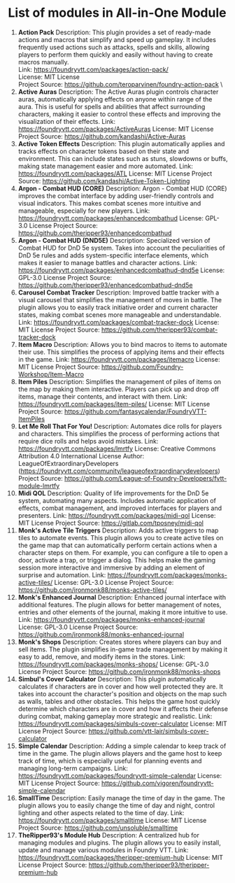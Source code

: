 # List of modules in All-in-One Module







1. **Action Pack**
	Description: This plugin provides a set of ready-made actions and macros that simplify and speed up gameplay. It includes frequently used actions such as attacks, spells and skills, allowing players to perform them quickly and easily without having to create macros manually. \
	Link: https://foundryvtt.com/packages/action-pack/ \
	License: MIT License \
	Project Source: https://github.com/teroparvinen/foundry-action-pack \
1. **Active Auras**
	Description: The Active Auras plugin controls character auras, automatically applying effects on anyone within range of the aura. This is useful for spells and abilities that affect surrounding characters, making it easier to control these effects and improving the visualization of their effects.
	Link: https://foundryvtt.com/packages/ActiveAuras
	License: MIT License
	Project Source: https://github.com/kandashi/Active-Auras
1. **Active Token Effects**
	Description: This plugin automatically applies and tracks effects on character tokens based on their state and environment. This can include states such as stuns, slowdowns or buffs, making state management easier and more automated.
	Link: https://foundryvtt.com/packages/ATL
	License: MIT License
	Project Source: https://github.com/kandashi/Active-Token-Lighting
1. **Argon - Combat HUD (CORE)**
	Description: Argon - Combat HUD (CORE) improves the combat interface by adding user-friendly controls and visual indicators. This makes combat scenes more intuitive and manageable, especially for new players.
	Link: https://foundryvtt.com/packages/enhancedcombathud
	License: GPL-3.0 License
	Project Source: https://github.com/theripper93/enhancedcombathud
5. **Argon - Combat HUD (DND5E)**
	Description: Specialized version of Combat HUD for DnD 5e system. Takes into account the peculiarities of DnD 5e rules and adds system-specific interface elements, which makes it easier to manage battles and character actions.
	Link: https://foundryvtt.com/packages/enhancedcombathud-dnd5e
	License: GPL-3.0 License
	Project Source: https://github.com/theripper93/enhancedcombathud-dnd5e
7. **Carousel Combat Tracker**
	Description: Improved battle tracker with a visual carousel that simplifies the management of moves in battle. The plugin allows you to easily track initiative order and current character states, making combat scenes more manageable and understandable.
	Link: https://foundryvtt.com/packages/combat-tracker-dock
	License: MIT License
	Project Source: https://github.com/theripper93/combat-tracker-dock
10. **Item Macro**
	Description: Allows you to bind macros to items to automate their use. This simplifies the process of applying items and their effects in the game.
	Link: https://foundryvtt.com/packages/itemacro
	License: MIT License
	Project Source: https://github.com/Foundry-Workshop/Item-Macro
12. **Item Piles**
	Description: Simplifies the management of piles of items on the map by making them interactive. Players can pick up and drop off items, manage their contents, and interact with them.
	Link: https://foundryvtt.com/packages/item-piles/
	License: MIT License
	Project Source: https://github.com/fantasycalendar/FoundryVTT-ItemPiles
14. **Let Me Roll That For You!**
	Description: Automates dice rolls for players and characters. This simplifies the process of performing actions that require dice rolls and helps avoid mistakes.
	Link: https://foundryvtt.com/packages/lmrtfy
	License: Creative Commons Attribution 4.0 International License
	Author: LeagueOfExtraordinaryDevelopers (https://foundryvtt.com/community/leagueofextraordinarydevelopers)
	Project Source: https://github.com/League-of-Foundry-Developers/fvtt-module-lmrtfy
16. **Midi QOL**
	Description: Quality of life improvements for the DnD 5e system, automating many aspects. Includes automatic application of effects, combat management, and improved interfaces for players and presenters.
	Link: https://foundryvtt.com/packages/midi-qol
	License: MIT License
	Project Source: https://gitlab.com/tposney/midi-qol
18. **Monk's Active Tile Triggers**
	Description: Adds active triggers to map tiles to automate events. This plugin allows you to create active tiles on the game map that can automatically perform certain actions when a character steps on them. For example, you can configure a tile to open a door, activate a trap, or trigger a dialog. This helps make the gaming session more interactive and immersive by adding an element of surprise and automation.
	Link: https://foundryvtt.com/packages/monks-active-tiles/
	License: GPL-3.0 License
	Project Source: https://github.com/ironmonk88/monks-active-tiles/
20. **Monk's Enhanced Journal**
	Description: Enhanced journal interface with additional features. The plugin allows for better management of notes, entries and other elements of the journal, making it more intuitive to use.
	Link: https://foundryvtt.com/packages/monks-enhanced-journal
	License: GPL-3.0 License
	Project Source: https://github.com/ironmonk88/monks-enhanced-journal
22. **Monk's Shops**
	Description: Creates stores where players can buy and sell items. The plugin simplifies in-game trade management by making it easy to add, remove, and modify items in the stores.
	Link: https://foundryvtt.com/packages/monks-shops/
	License: GPL-3.0 License
	Project Source: https://github.com/ironmonk88/monks-shops
24. **Simbul's Cover Calculator**
	Description: This plugin automatically calculates if characters are in cover and how well protected they are. It takes into account the character's position and objects on the map such as walls, tables and other obstacles. This helps the game host quickly determine which characters are in cover and how it affects their defense during combat, making gameplay more strategic and realistic.
	Link: https://foundryvtt.com/packages/simbuls-cover-calculator
	License: MIT License
	Project Source: https://github.com/vtt-lair/simbuls-cover-calculator
26. **Simple Calendar**
	Description: Adding a simple calendar to keep track of time in the game. The plugin allows players and the game host to keep track of time, which is especially useful for planning events and managing long-term campaigns.
	Link: https://foundryvtt.com/packages/foundryvtt-simple-calendar
	License: MIT License
	Project Source: https://github.com/vigoren/foundryvtt-simple-calendar
28. **SmallTime**
	Description: Easily manage the time of day in the game. The plugin allows you to easily change the time of day and night, control lighting and other aspects related to the time of day.
	Link: https://foundryvtt.com/packages/smalltime
	License: MIT License
	Project Source: https://github.com/unsoluble/smalltime
30. **TheRipper93's Module Hub**
	Description: A centralized hub for managing modules and plugins. The plugin allows you to easily install, update and manage various modules in Foundry VTT.
	Link: https://foundryvtt.com/packages/theripper-premium-hub
	License: MIT License
	Project Source: https://github.com/theripper93/theripper-premium-hub
